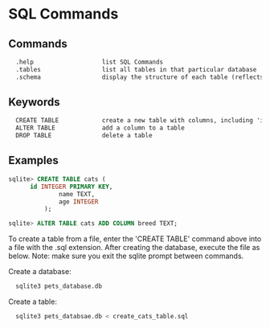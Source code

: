 # SQL Commands


## Commands

```markdown
  .help                   list SQL Commands
  .tables                 list all tables in that particular database
  .schema                 display the structure of each table (reflects the current structure of the table, which is reflected as the CREATE statement necessary to re-create that table, problematic in SQLite - best to delte and re-create the table).

```

## Keywords

```markdown
  CREATE TABLE            create a new table with columns, including 'id'              
  ALTER TABLE             add a column to a table
  DROP TABLE              delete a table
```

## Examples

```sql
sqlite> CREATE TABLE cats (
      id INTEGER PRIMARY KEY,
              name TEXT,
              age INTEGER
          );

sqlite> ALTER TABLE cats ADD COLUMN breed TEXT;
```

To create a table from a file, enter the 'CREATE TABLE' command above into a file with the .sql extension. After creating the database, execute the file as below. Note: make sure you exit the sqlite prompt between commands.

Create a database:

```sql
  sqlite3 pets_database.db
```

Create a table:

```sql
  sqlite3 pets_databsae.db < create_cats_table.sql
```
